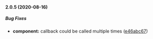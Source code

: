 #### 2.0.5 (2020-08-16)

##### Bug Fixes

* **component:**  callback could be called multiple times ([e46abc67](https://github.com/IgorSzyporyn/react-timeout-button/commit/e46abc67572ae671c4e99b3c6eeddf25a81cff04))

